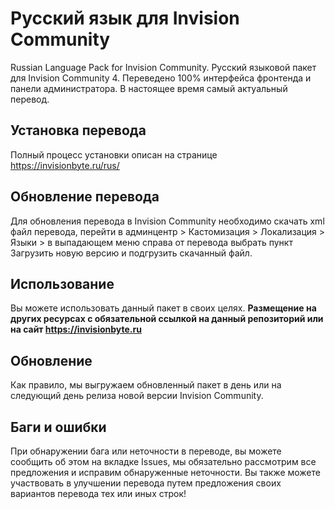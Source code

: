 # Русский язык для Invision Community
Russian Language Pack for Invision Community. Русский языковой пакет для Invision Community 4.
Переведено 100% интерфейса фронтенда и панели администратора. В настоящее время самый актуальный перевод.

## Установка перевода
Полный процесс установки описан на странице https://invisionbyte.ru/rus/

## Обновление перевода
Для обновления перевода в Invision Community необходимо скачать xml файл перевода, перейти в админцентр > Кастомизация > Локализация > Языки > в выпадающем меню справа от перевода выбрать пункт Загрузить новую версию и подгрузить скачанный файл.

## Использование
Вы можете использовать данный пакет в своих целях. **Размещение на других ресурсах с обязательной ссылкой на данный репозиторий или на сайт https://invisionbyte.ru**

## Обновление
Как правило, мы выгружаем обновленный пакет в день или на следующий день релиза новой версии Invision Community. 

## Баги и ошибки
При обнаружении бага или неточности в переводе, вы можете сообщить об этом на вкладке Issues, мы обязательно рассмотрим все предложения и исправим обнаруженные неточности. Вы также можете участвовать в улучшении перевода путем предложения своих вариантов перевода тех или иных строк!
